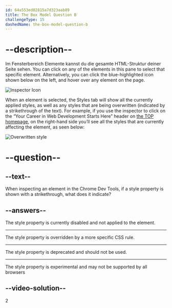 ```yaml
---
id: 64a553ed02815a7d323aab89
title: The Box Model Question B
challengeType: 15
dashedName: the-box-model-question-b
---
```


# --description--

Im Fensterbereich Elemente kannst du die gesamte HTML-Struktur deiner Seite sehen. You can click on any of the elements in this pane to select that specific element. Alternatively, you can click the blue-highlighted icon shown below on the left, and hover over any element on the page.

![Inspector Icon](https://cdn.statically.io/gh/TheOdinProject/curriculum/594984d7c9f9e744577f19ea475b3864e8cc7c91/html_css/v2/foundations/inspecting-html-and-css/imgs/01.png)

When an element is selected, the Styles tab will show all the currently applied styles, as well as any styles that are being overwritten (indicated by a strikethrough of the text). For example, if you use the inspector to click on the “Your Career in Web Development Starts Here” header on [the TOP homepage](https://www.theodinproject.com/), on the right-hand side you’ll see all the styles that are currently affecting the element, as seen below:

![Overwritten style](https://cdn.statically.io/gh/TheOdinProject/curriculum/f8fd38fc62578d8e8368f5303126215a492847f0/foundations/html_css/inspecting-html-and-css/imgs/03.png)

# --question--

## --text--

When inspecting an element in the Chrome Dev Tools, if a style property is shown with a strikethrough, what does it indicate?

## --answers--

The style property is currently disabled and not applied to the element.

---

The style property is overridden by a more specific CSS rule.

---

The style property is deprecated and should not be used.

---

The style property is experimental and may not be supported by all browsers

## --video-solution--

2   
